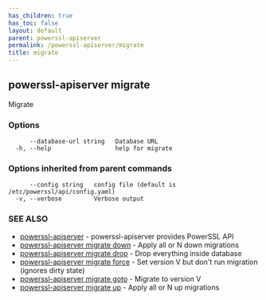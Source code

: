 ```yaml
---
has_children: true
has_toc: false
layout: default
parent: powerssl-apiserver
permalink: /powerssl-apiserver/migrate
title: migrate
---
```

## powerssl-apiserver migrate

Migrate

### Options

```
      --database-url string   Database URL
  -h, --help                  help for migrate
```

### Options inherited from parent commands

```
      --config string   config file (default is /etc/powerssl/api/config.yaml)
  -v, --verbose         Verbose output
```

### SEE ALSO

* [powerssl-apiserver](/powerssl-apiserver)	 - powerssl-apiserver provides PowerSSL API
* [powerssl-apiserver migrate down](/powerssl-apiserver/migrate/down)	 - Apply all or N down migrations
* [powerssl-apiserver migrate drop](/powerssl-apiserver/migrate/drop)	 - Drop everything inside database
* [powerssl-apiserver migrate force](/powerssl-apiserver/migrate/force)	 - Set version V but don't run migration (ignores dirty state)
* [powerssl-apiserver migrate goto](/powerssl-apiserver/migrate/goto)	 - Migrate to version V
* [powerssl-apiserver migrate up](/powerssl-apiserver/migrate/up)	 - Apply all or N up migrations
